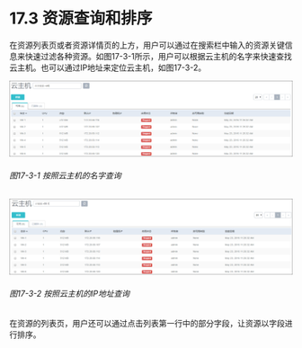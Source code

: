 # 17.3 资源查询和排序

在资源列表页或者资源详情页的上方，用户可以通过在搜索栏中输入的资源关键信息来快速过滤各种资源。如图17-3-1所示，用户可以根据云主机的名字来快速查找云主机。也可以通过IP地址来定位云主机，如图17-3-2。

![png](../images/17-3-1.png "图17-3-1  按照云主机的名字查询")
###### 图17-3-1  按照云主机的名字查询

![png](../images/17-3-2.png "图17-3-2  按照云主机的IP地址查询")
###### 图17-3-2  按照云主机的IP地址查询

在资源的列表页，用户还可以通过点击列表第一行中的部分字段，让资源以字段进行排序。

